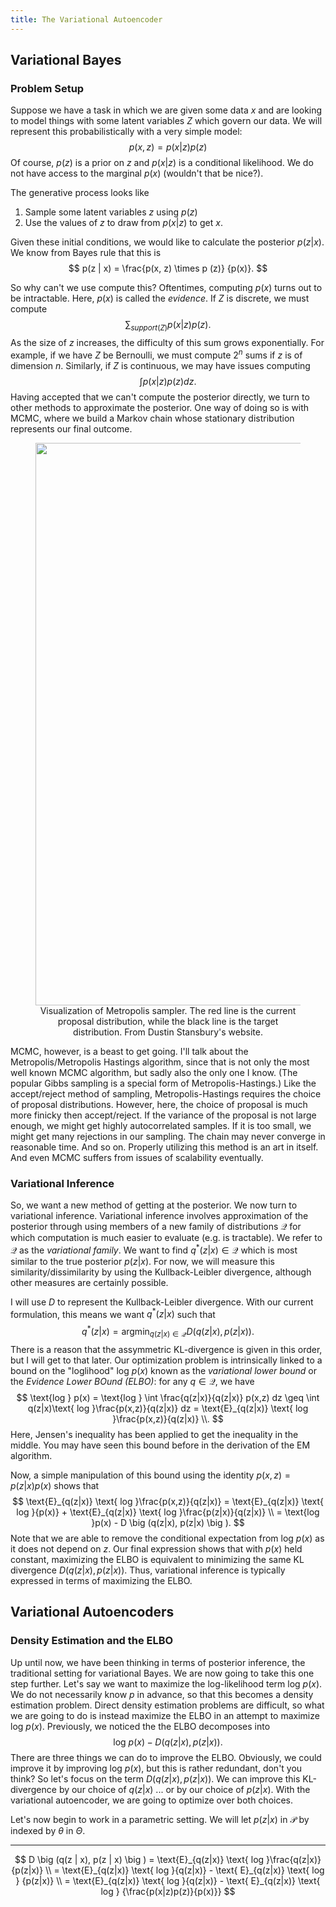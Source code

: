 ```yaml
---
title: The Variational Autoencoder
---
```


## Variational Bayes

### Problem Setup

Suppose we have a task in which we are given some data $x$ and are looking to
model things with some latent variables $Z$ which govern our data. We will
represent this probabilistically with a very simple model:
$$
p(x, z) = p(x | z) p(z)
$$
Of course, $p(z)$ is a prior on $z$ and $p(x | z)$ is a conditional likelihood.
We do not have access to the marginal $p(x)$ (wouldn't that be nice?).

The generative process looks like

1. Sample some latent variables $z$ using $p(z)$
2. Use the values of $z$ to draw from $p(x | z)$ to get $x$.

Given these initial conditions, we would like to calculate the posterior
$p(z | x)$. We know from Bayes rule that this is
$$
p(z | x) = \frac{p(x, z) \times p (z)} {p(x)}.
$$  

So why can't we use compute this? Oftentimes, computing $p(x)$ turns out to be
intractable. Here, $p(x)$ is called the *evidence*. If $Z$ is discrete, we must
compute
$$
\sum_{support(Z)} p(x | z) p(z).
$$
As the size of $z$ increases, the difficulty of this sum grows exponentially.
For example, if we have $Z$ be Bernoulli, we must compute $2^n$ sums if $z$ is
of dimension $n$. Similarly, if $Z$ is continuous, we may have issues computing
$$
\int p(x | z) p(z) dz.
$$
Having accepted that we can't compute the posterior directly, we turn to other
methods to approximate the posterior. One way of doing so is with MCMC, where
we build a Markov chain whose stationary distribution represents our final
outcome.

<figure align="center">
<img width=900 src="https://theclevermachine.files.wordpress.com/2012/10/metropolis2.gif">
<figcaption>Visualization of Metropolis sampler. The red line is the current
proposal distribution, while the black line is the target distribution.
From Dustin Stansbury's website.
</figcaption>
</figure>

MCMC, however, is a beast to get going. I'll talk about the
Metropolis/Metropolis Hastings algorithm, since that is not only the most well
known MCMC algorithm, but sadly also the only one I know. (The popular Gibbs
sampling is a special form of Metropolis-Hastings.) Like the accept/reject
method of sampling, Metropolis-Hastings requires the choice of proposal
distributions. However, here, the choice of proposal is much more finicky then
accept/reject. If the variance of the proposal is not large enough, we might get
highly autocorrelated samples. If it is too small, we might get many  rejections
in our sampling. The chain may never converge in reasonable time. And so on.
Properly utilizing this method is an art in itself. And even MCMC suffers from
issues of scalability eventually.

### Variational Inference

So, we want a new method of getting at the posterior. We now turn to variational
inference. Variational inference involves approximation of the posterior through
using members of a new family of distributions $\mathcal Q$ for which
computation is much easier to evaluate (e.g. is tractable). We refer to
$\mathcal Q$ as the *variational family*. We want to find $q^*(z | x) \in
\mathcal Q$ which is most similar to the true posterior $p(z | x)$. For now, we
will measure this similarity/dissimilarity by using the Kullback-Leibler
divergence, although other measures are certainly possible.

I will use $D$ to represent the Kullback-Leibler divergence. With our current
formulation, this means we want $q^*(z | x)$ such that
$$
q^*(z | x) =
\text{argmin}_{q(z | x) \in \mathcal Q} D \big (q(z|x), p(z|x) \big ).
$$
There is a reason that the assymmetric KL-divergence is given in this order, but
I will get to that later. Our optimization problem is intrinsically linked to a
bound on the "loglihood" $\text{log } p(x)$ known as the *variational lower
bound* or the *Evidence Lower BOund (ELBO)*: for any $q \in \mathcal Q$, we have
$$
\text{log } p(x) = \text{log } \int \frac{q(z|x)}{q(z|x)} p(x,z) dz \geq
\int q(z|x)\text{ log }\frac{p(x,z)}{q(z|x)} dz
= \text{E}_{q(z|x)} \text{ log }\frac{p(x,z)}{q(z|x)} \\.
$$
Here, Jensen's inequality has been applied to get the inequality in the middle.
You may have seen this bound before in the derivation of the EM algorithm.

Now, a simple manipulation of this bound using the identity
$p(x, z) = p(z | x) p(x)$ shows that
$$
\text{E}_{q(z|x)} \text{ log }\frac{p(x,z)}{q(z|x)}
 = \text{E}_{q(z|x)} \text{ log }{p(x)} +
\text{E}_{q(z|x)} \text{ log }\frac{p(z|x)}{q(z|x)} \\
= \text{log }p(x) - D \big (q(z|x), p(z|x) \big ).
$$
Note that we are able to remove the conditional expectation from $\text{log }
p(x)$ as it does not depend on $z$. Our final expression shows that with $p(x)$
held constant, maximizing the ELBO is equivalent to minimizing the same
KL divergence $D(q(z|x), p(z|x))$. Thus, variational inference is typically
expressed in terms of maximizing the ELBO.

## Variational Autoencoders

### Density Estimation and the ELBO

Up until now, we have been thinking in terms of posterior inference, the
traditional setting for variational Bayes. We are now going to take this one
step further. Let's say we want to maximize the log-likelihood term $\text{log }
p(x)$. We do not necessarily know $p$ in advance, so that this becomes a density
estimation problem. Direct density estimation problems are difficult, so what we
are going to do is instead maximize the ELBO in an attempt to  maximize
$\text{log } p(x)$. Previously, we noticed the the ELBO decomposes into
$$
\text{log }p(x) - D \big (q(z|x), p(z|x) \big ).
$$
There are three things we can do to improve the ELBO. Obviously, we could
improve it by improving $\text{log } p(x)$, but this is rather redundant,
don't you think? So let's focus on the term $D \big (q(z|x), p(z|x) \big )$. We can improve
this KL-divergence by our choice of $q(z|x)$ ... or by our choice of $p(z|x)$.
With the variational autoencoder, we are going to optimize over both choices.

Let's now begin to work in a parametric setting. We will let $p(z|x)$ in
$\mathcal P$ by indexed by $\theta$ in $\Theta$.


---

$$
D \big (q(z | x), p(z | x) \big )
= \text{E}_{q(z|x)} \text{ log }\frac{q(z|x)}{p(z|x)}
\\
= \text{E}_{q(z|x)} \text{ log }{q(z|x)} -
\text{ E}_{q(z|x)} \text{ log } {p(z|x)}
\\
= \text{E}_{q(z|x)} \text{ log }{q(z|x)} -
\text{ E}_{q(z|x)} \text{ log } {\frac{p(x|z)p(z)}{p(x)}}
$$
